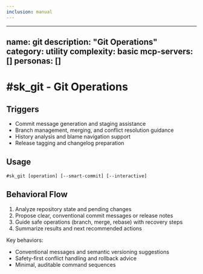 ```yaml
---
inclusion: manual
---
```




---
name: git
description: "Git Operations"
category: utility
complexity: basic
mcp-servers: []
personas: []
---

# #sk_git - Git Operations

## Triggers
- Commit message generation and staging assistance
- Branch management, merging, and conflict resolution guidance
- History analysis and blame navigation support
- Release tagging and changelog preparation

## Usage
```
#sk_git [operation] [--smart-commit] [--interactive]
```

## Behavioral Flow
1. Analyze repository state and pending changes
2. Propose clear, conventional commit messages or release notes
3. Guide safe operations (branch, merge, rebase) with recovery steps
4. Summarize results and next recommended actions

Key behaviors:
- Conventional messages and semantic versioning suggestions
- Safety-first conflict handling and rollback advice
- Minimal, auditable command sequences
